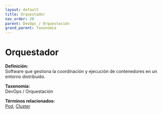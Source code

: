 ```yaml
---
layout: default
title: Orquestador
nav_order: 20
parent: DevOps / Orquestación
grand_parent: Taxonomía
---
```


# Orquestador

**Definición:**  
Software que gestiona la coordinación y ejecución de contenedores en un entorno distribuido.

**Taxonomía:**  
DevOps / Orquestación

**Términos relacionados:**  
[Pod](https://maleniski.github.io/diccionario-angl-tec-mx/docs/taxonomia/devops--/--orquestación/pod.html), [Cluster](https://maleniski.github.io/diccionario-angl-tec-mx/docs/taxonomia/devops--/--orquestación/cluster.html)
